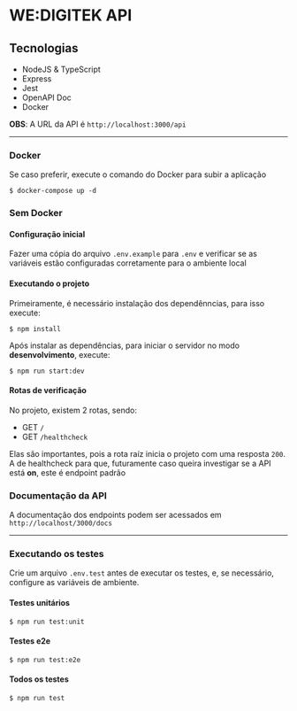 # WE:DIGITEK API

## Tecnologias
- NodeJS & TypeScript
- Express
- Jest
- OpenAPI Doc
- Docker

**OBS**: A URL da API é `http://localhost:3000/api`

---

### Docker
Se caso preferir, execute o comando do Docker para subir a aplicação
```shell
$ docker-compose up -d
```

### Sem Docker

#### Configuração inicial
Fazer uma cópia do arquivo `.env.example` para `.env` e verificar se as variáveis estão configuradas corretamente para o ambiente local

#### Executando o projeto
Primeiramente, é necessário instalação dos dependênncias, para isso execute:
```shell
$ npm install
```

Após instalar as dependências, para iniciar o servidor no modo **desenvolvimento**, execute:

```shell
$ npm run start:dev
```

#### Rotas de verificação
No projeto, existem 2 rotas, sendo:
- GET `/`
- GET `/healthcheck`

Elas são importantes, pois a rota raíz inicia o projeto com uma resposta `200`. A de healthcheck para que, futuramente caso queira investigar se a API está **on**, este é endpoint padrão


### Documentação da API
A documentação dos endpoints podem ser acessados em `http://localhost/3000/docs`

---

### Executando os testes
Crie um arquivo `.env.test` antes de executar os testes, e, se necessário, configure as variáveis de ambiente.

#### Testes unitários

```shell
$ npm run test:unit
```

#### Testes e2e
```shell
$ npm run test:e2e
```

#### Todos os testes
```shell
$ npm run test
```